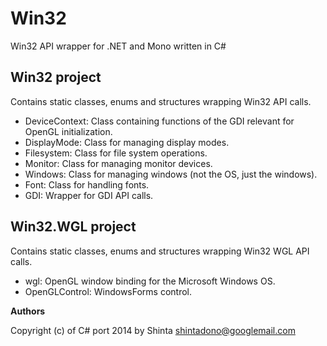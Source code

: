 Win32
=====

Win32 API wrapper for .NET and Mono written in C#

Win32 project
-------------
Contains static classes, enums and structures wrapping Win32 API calls.
* DeviceContext: Class containing functions of the GDI relevant for OpenGL initialization.
* DisplayMode: Class for managing display modes.
* Filesystem: Class for file system operations.
* Monitor: Class for managing monitor devices.
* Windows: Class for managing windows (not the OS, just the windows).
* Font: Class for handling fonts.
* GDI: Wrapper for GDI API calls.


Win32.WGL project
-----------------
Contains static classes, enums and structures wrapping Win32 WGL API calls.
* wgl: OpenGL window binding for the Microsoft Windows OS.
* OpenGLControl: WindowsForms control.

**Authors**

Copyright (c) of C# port 2014 by Shinta <shintadono@googlemail.com>
